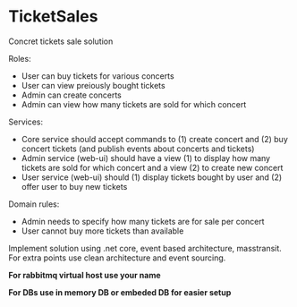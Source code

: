 # TicketSales

Concret tickets sale solution

Roles:
  - User can buy tickets for various concerts
  - User can view preiously bought tickets
  - Admin can create concerts
  - Admin can view how many tickets are sold for which concert

Services:
  - Core service should accept commands to
    (1) create concert and
    (2) buy concert tickets (and publish events about concerts and tickets)
  - Admin service (web-ui) should have a view
    (1) to display how many tickets are sold for which concert and a view
    (2) to create new concert
  - User service (web-ui) should
    (1) display tickets bought by user and
    (2) offer user to buy new tickets

Domain rules:
  - Admin needs to specify how many tickets are for sale per concert
  - User cannot buy more tickets than available
  
Implement solution using .net core, event based architecture, masstransit. For extra points use clean architecture and event sourcing.

**For rabbitmq virtual host use your name**

**For DBs use in memory DB or embeded DB for easier setup**
